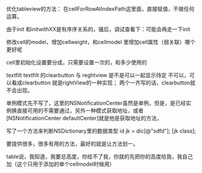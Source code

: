 


优化tableview的方法：
在cellForRowAtIndexPath这里面，直接赋值，不做任何运算。

由于init 和initwithXX是有序序关系的，骚后，调试查看下：可能会再走一下init


修改cell的model，增加cellweight，和cellmodel 里增加cell属性（弱关联）哪个更好呢


cell里初始化设置要分成，只需要设置一次的，和多少使用的


textfilt
textfilt 的clearbutton 与 reghtview 是不是可以一起显示待定
不可以，可以看成clearbutton 就是rightView的一种实现；
两个一齐写的话，clearbutton就不会出现。



单例模式先不写了，这里的NSNotificationCenter虽然是单例，但是，是已经实例换直接可用的不需要通过，另外一种模式获取地址，或者[NSNotificationCenter defaultCenter]就是他是获取地址的方法，



写了一个方法来判断NSDictionary里的数据类型
id jk = dic[@"sdfd"];
[jk class];



要提供很多，很多有用的方法，最好的就是让方法划一。


table说，我知道，我要总高度，你给不了我，你就的先把你的高度给我，我自己加（这个只用于添加的单个cellmodel时候用）


